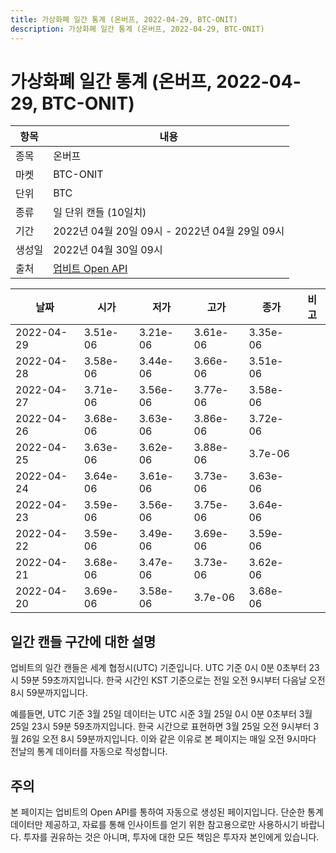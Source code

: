 ```yaml
---
title: 가상화폐 일간 통계 (온버프, 2022-04-29, BTC-ONIT)
description: 가상화폐 일간 통계 (온버프, 2022-04-29, BTC-ONIT)
---
```



가상화폐 일간 통계 (온버프, 2022-04-29, BTC-ONIT)
===

|항목|내용|
|--|--|
|종목|온버프|
|마켓|BTC-ONIT|
|단위|BTC|
|종류|일 단위 캔들 (10일치)|
|기간|2022년 04월 20일 09시 - 2022년 04월 29일 09시|
|생성일|2022년 04월 30일 09시|
|출처|[업비트 Open API](https://docs.upbit.com)|


|날짜|시가|저가|고가|종가|비고|
|--|--|--|--|--|--|
|2022-04-29|3.51e-06|3.21e-06|3.61e-06|3.35e-06|    |
|2022-04-28|3.58e-06|3.44e-06|3.66e-06|3.51e-06|    |
|2022-04-27|3.71e-06|3.56e-06|3.77e-06|3.58e-06|    |
|2022-04-26|3.68e-06|3.63e-06|3.86e-06|3.72e-06|    |
|2022-04-25|3.63e-06|3.62e-06|3.88e-06|3.7e-06|    |
|2022-04-24|3.64e-06|3.61e-06|3.73e-06|3.63e-06|    |
|2022-04-23|3.59e-06|3.56e-06|3.75e-06|3.64e-06|    |
|2022-04-22|3.59e-06|3.49e-06|3.69e-06|3.59e-06|    |
|2022-04-21|3.68e-06|3.47e-06|3.73e-06|3.62e-06|    |
|2022-04-20|3.69e-06|3.58e-06|3.7e-06|3.68e-06|    |


일간 캔들 구간에 대한 설명
---


업비트의 일간 캔들은 세계 협정시(UTC) 기준입니다. 
UTC 기준 0시 0분 0초부터 23시 59분 59초까지입니다. 
한국 시간인 KST 기준으로는 전일 오전 9시부터 다음날 오전 8시 59분까지입니다. 


예를들면, UTC 기준 3월 25일 데이터는 UTC 시준 3월 25일 0시 0분 0초부터 3월 25일 23시 59분 59초까지입니다. 
한국 시간으로 표현하면 3월 25일 오전 9시부터 3월 26일 오전 8시 59분까지입니다. 
이와 같은 이유로 본 페이지는 매일 오전 9시마다 전날의 통계 데이터를 자동으로 작성합니다. 


주의
---


본 페이지는 업비트의 Open API를 통하여 자동으로 생성된 페이지입니다. 
단순한 통계 데이터만 제공하고, 자료를 통해 인사이트를 얻기 위한 참고용으로만 사용하시기 바랍니다. 
투자를 권유하는 것은 아니며, 투자에 대한 모든 책임은 투자자 본인에게 있습니다. 
